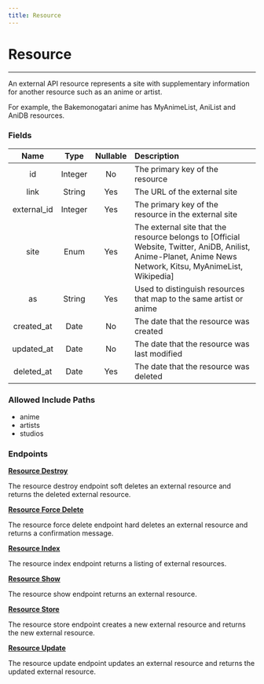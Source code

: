 ```yaml
---
title: Resource
---
```


# Resource

---

An external API resource represents a site with supplementary information for another resource such as an anime or artist.

For example, the Bakemonogatari anime has MyAnimeList, AniList and AniDB resources.

### Fields

|    Name     |  Type   | Nullable | Description                                                        |
| :---------: | :-----: | :------: | :------------------------------------------------------------------|
| id          | Integer | No       | The primary key of the resource                                    |
| link        | String  | Yes      | The URL of the external site                                       |
| external_id | Integer | Yes      | The primary key of the resource in the external site               |
| site        | Enum    | Yes      | The external site that the resource belongs to [Official Website, Twitter, AniDB, Anilist, Anime-Planet, Anime News Network, Kitsu, MyAnimeList, Wikipedia] |
| as          | String  | Yes      | Used to distinguish resources that map to the same artist or anime |
| created_at  | Date    | No       | The date that the resource was created                             |
| updated_at  | Date    | No       | The date that the resource was last modified                       |
| deleted_at  | Date    | Yes      | The date that the resource was deleted                             |

### Allowed Include Paths

* anime
* artists
* studios

### Endpoints

**[Resource Destroy](/resource/destroy/)**

The resource destroy endpoint soft deletes an external resource and returns the deleted external resource.

**[Resource Force Delete](/resource/forceDelete/)**

The resource force delete endpoint hard deletes an external resource and returns a confirmation message.

**[Resource Index](/resource/index/)**

The resource index endpoint returns a listing of external resources.

**[Resource Show](/resource/show/)**

The resource show endpoint returns an external resource.

**[Resource Store](/resource/store/)**

The resource store endpoint creates a new external resource and returns the new external resource.

**[Resource Update](/resource/update/)**

The resource update endpoint updates an external resource and returns the updated external resource.